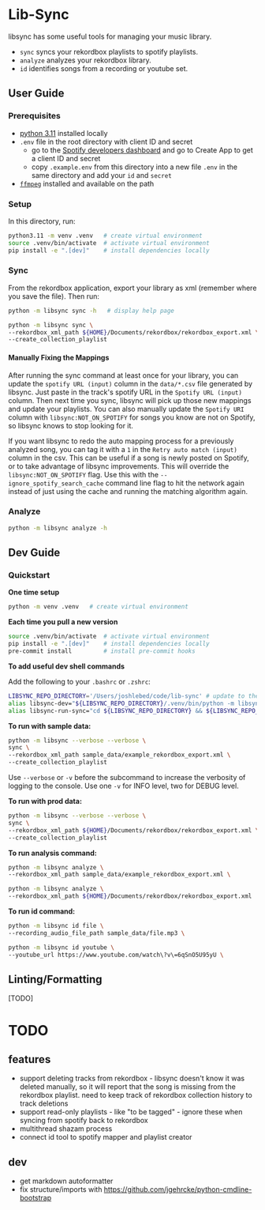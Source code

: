 # Lib-Sync

libsync has some useful tools for managing your music library.

- `sync` syncs your rekordbox playlists to spotify playlists.
- `analyze` analyzes your rekordbox library.
- `id` identifies songs from a recording or youtube set.

## User Guide

### Prerequisites

- [python 3.11](https://www.python.org/downloads/release/python-31010/) installed locally
- `.env` file in the root directory with client ID and secret
  - go to the [Spotify developers dashboard](https://developer.spotify.com/dashboard) and go to Create App to get a client ID and secret
  - copy `.example.env` from this directory into a new file `.env` in the same directory and add your `id` and `secret`
- [`ffmpeg`](https://www.ffmpeg.org/download.html) installed and available on the path

### Setup

In this directory, run:

```bash
python3.11 -m venv .venv   # create virtual environment
source .venv/bin/activate  # activate virtual environment
pip install -e ".[dev]"    # install dependencies locally
```

### Sync

From the rekordbox application, export your library as xml (remember where you save the file). Then run:

```bash
python -m libsync sync -h   # display help page

python -m libsync sync \
--rekordbox_xml_path ${HOME}/Documents/rekordbox/rekordbox_export.xml \
--create_collection_playlist
```

#### Manually Fixing the Mappings

After running the sync command at least once for your library, you can update the `spotify URL (input)` column in the `data/*.csv` file generated by libsync. Just paste in the track's spotify URL in the `Spotify URL (input)` column. Then next time you sync, libsync will pick up those new mappings and update your playlists. You can also manually update the `Spotify URI` column with `libsync:NOT_ON_SPOTIFY` for songs you know are not on Spotify, so libsync knows to stop looking for it.

If you want libsync to redo the auto mapping process for a previously analyzed song, you can tag it with a `1` in the `Retry auto match (input)` column in the csv. This can be useful if a song is newly posted on Spotify, or to take advantage of libsync improvements. This will override the `libsync:NOT_ON_SPOTIFY` flag. Use this with the `--ignore_spotify_search_cache` command line flag to hit the network again instead of just using the cache and running the matching algorithm again.

### Analyze

```bash
python -m libsync analyze -h
```

## Dev Guide

### Quickstart

**One time setup**

```bash
python -m venv .venv   # create virtual environment
```

**Each time you pull a new version**

```bash
source .venv/bin/activate  # activate virtual environment
pip install -e ".[dev]"    # install dependencies locally
pre-commit install         # install pre-commit hooks
```

**To add useful dev shell commands**

Add the following to your `.bashrc` or `.zshrc`:

```bash
LIBSYNC_REPO_DIRECTORY='/Users/joshlebed/code/lib-sync' # update to the path to the repo on your machine
alias libsync-dev="${LIBSYNC_REPO_DIRECTORY}/.venv/bin/python -m libsync"
alias libsync-run-sync="cd ${LIBSYNC_REPO_DIRECTORY} && ${LIBSYNC_REPO_DIRECTORY}/scripts/run_sync.sh"
```

**To run with sample data:**

```bash
python -m libsync --verbose --verbose \
sync \
--rekordbox_xml_path sample_data/example_rekordbox_export.xml \
--create_collection_playlist
```

Use `--verbose` or `-v` before the subcommand to increase the verbosity of logging to the console.
Use one `-v` for INFO level, two for DEBUG level.

**To run with prod data:**

```bash
python -m libsync --verbose --verbose \
sync \
--rekordbox_xml_path ${HOME}/Documents/rekordbox/rekordbox_export.xml \
--create_collection_playlist
```

**To run analysis command:**

```bash
python -m libsync analyze \
--rekordbox_xml_path sample_data/example_rekordbox_export.xml \

python -m libsync analyze \
--rekordbox_xml_path ${HOME}/Documents/rekordbox/rekordbox_export.xml
```

**To run id command:**

```bash
python -m libsync id file \
--recording_audio_file_path sample_data/file.mp3 \
```

```bash
python -m libsync id youtube \
--youtube_url https://www.youtube.com/watch\?v\=6qSnO5U95yU \
```

## Linting/Formatting

[TODO]

# TODO

## features

- support deleting tracks from rekordbox - libsync doesn't know it was deleted manually, so it will report that the song is missing from the rekordbox playlist. need to keep track of rekordbox collection history to track deletions
- support read-only playlists - like "to be tagged" - ignore these when syncing from spotify back to rekordbox
- multithread shazam process
- connect id tool to spotify mapper and playlist creator

## dev

- get markdown autoformatter
- fix structure/imports with https://github.com/jgehrcke/python-cmdline-bootstrap
